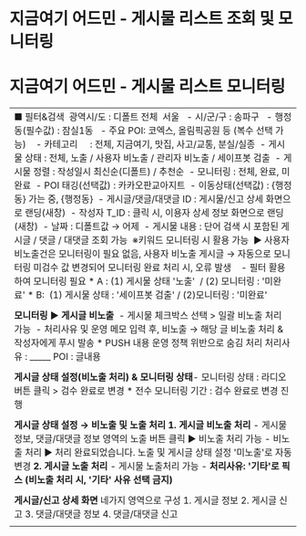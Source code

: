 # 지금여기 어드민 - 게시물 리스트 조회 및 모니터링

**지금여기 어드민 - 게시물 리스트 모니터링**
===========================

|  |
| --- |
| ■ 필터&검색  광역시/도 : 디폴트 전체   서울   - 시/군/구 : 송파구   - 행정동(필수값) : 잠실1동   - 주요 POI: 코엑스, 올림픽공원 등 (복수 선택 가능)    - 카테고리      : 전체, 지금여기, 맛집, 사고/교통, 분실/실종   - 게시물 상태 : 전체, 노출 / 사용자 비노출 / 관리자 비노출 / 세이프봇 검출   - 게시물 정렬 : 작성일시 최신순(디폴트) / 추천순   - 모니터링 : 전체, 완료, 미완료   - POI 태깅(선택값) : 카카오판교아지트   - 이동상태(선택값) : {행정동} 가는 중, {행정동}   - 게시글/댓글/대댓글 ID : 게시물/신고 상세 화면으로 랜딩(새창)   - 작성자 T\_ID : 클릭 시, 이용자 상세 정보 화면으로 랜딩(새창)   - 날짜 : 디폴트값 → 어제   - 게시물 내용 : 단어 검색 시 포함된 게시글 / 댓글 / 대댓글 조회 가능   ※키워드 모니터링 시 활용 가능   ▶ 사용자 비노출건은 모니터링이 필요 없음, 사용자 비노출 게시글 → 자동으로 모니터링 미검수 값 변경되어 모니터링 완료 처리 시, 오류 발생    - 필터 활용하여 모니터링 필요   * A : (1) 게시물 상태 '노출'  / (2) 모니터링 : '미완료' * B:  (1) 게시물 상태 : '세이프봇 검출' / (2)모니터링 : '미완료' |
|  |
| **모니터링 ▶ 게시글 비노출**  - 게시물 체크박스 선택 > 일괄 비노출 처리 가능   - 처리사유 및 운영 메모 입력 후, 비노출 → 해당 글 비노출 처리 & 작성자에게 푸시 발송  \* PUSH 내용 운영 정책 위반으로 숨김 처리 처리사유 : \_\_\_\_\_ POI : 글내용 |
|  |
| **게시글 상태 설정(비노출 처리) & 모니터링 상태**- 모니터링 상태 : 라디오 버튼 클릭 > 검수 완료로 변경 \* 전수 모니터링 기간 : 검수 완료로 변경 진행 |
|  |
| **게시글 상태 설정 → 비노출 및 노출 처리** **1. 게시글 비노출 처리** - 게시물 정보, 댓글/대댓글 정보 영역의 노출 버튼 클릭 ▶ 비노출 처리 가능 - 비노출 처리 ▶ 처리 완료되었습니다. 노출 및 게시글 상태 설정 '미노출'로 자동 변경    **2. 게시글 노출 처리** - 게시물 노출처리 가능 - **처리사유: '기타'로 픽스 (비노출 처리 시, '기타' 사유 선택 금지)** |
|  |
| **게시글/신고 상세 화면** 네가지 영역으로 구성  1. 게시글 정보  2. 게시글 신고  3. 댓글/대댓글 정보  4. 댓글/대댓글 신고 |
|  |